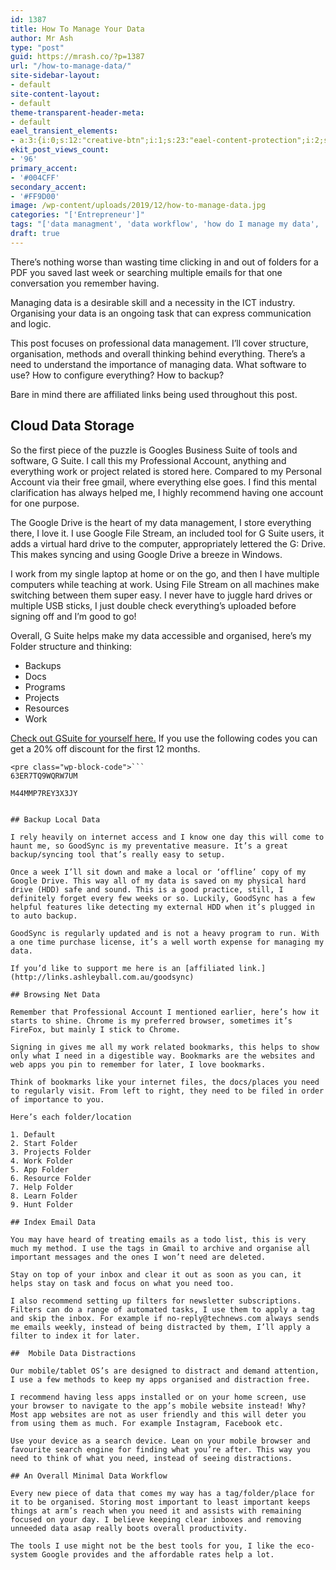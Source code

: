 ```yaml
---
id: 1387
title: How To Manage Your Data
author: Mr Ash
type: "post"
guid: https://mrash.co/?p=1387
url: "/how-to-manage-data/"
site-sidebar-layout:
- default
site-content-layout:
- default
theme-transparent-header-meta:
- default
eael_transient_elements:
- a:3:{i:0;s:12:"creative-btn";i:1;s:23:"eael-content-protection";i:2;s:21:"eael-reading-progress";}
ekit_post_views_count:
- '96'
primary_accent:
- '#004CFF'
secondary_accent:
- '#FF9D00'
image: /wp-content/uploads/2019/12/how-to-manage-data.jpg
categories: "['Entrepreneur']"
tags: "['data managment', 'data workflow', 'how do I manage my data', 'how to manage data', 'how to manage my data', 'manage data', 'manage data in 2020', 'managing data']"
draft: true
---
```


There’s nothing worse than wasting time clicking in and out of folders for a PDF you saved last week or searching multiple emails for that one conversation you remember having.

Managing data is a desirable skill and a necessity in the ICT industry. Organising your data is an ongoing task that can express communication and logic.

This post focuses on professional data management. I’ll cover structure, organisation, methods and overall thinking behind everything. There’s a need to understand the importance of managing data. What software to use? How to configure everything? How to backup?

Bare in mind there are affiliated links being used throughout this post.

## Cloud Data Storage

So the first piece of the puzzle is Googles Business Suite of tools and software, G Suite. I call this my Professional Account, anything and everything work or project related is stored here. Compared to my Personal Account via their free gmail, where everything else goes. I find this mental clarification has always helped me, I highly recommend having one account for one purpose.

The Google Drive is the heart of my data management, I store everything there, I love it. I use Google File Stream, an included tool for G Suite users, it adds a virtual hard drive to the computer, appropriately lettered the G: Drive. This makes syncing and using Google Drive a breeze in Windows.

I work from my single laptop at home or on the go, and then I have multiple computers while teaching at work. Using File Stream on all machines make switching between them super easy. I never have to juggle hard drives or multiple USB sticks, I just double check everything’s uploaded before signing off and I’m good to go!

Overall, G Suite helps make my data accessible and organised, here’s my Folder structure and thinking:

- Backups
- Docs
- Programs
- Projects
- Resources
- Work

[Check out GSuite for yourself here.](http://links.ashleyball.com.au/gsuite) If you use the following codes you can get a 20% off discount for the first 12 months.

```
<pre class="wp-block-code">```
63ER7TQ9WQRW7UM

M44MMP7REY3X3JY
```
```

## Backup Local Data

I rely heavily on internet access and I know one day this will come to haunt me, so GoodSync is my preventative measure. It’s a great backup/syncing tool that’s really easy to setup.

Once a week I’ll sit down and make a local or ‘offline’ copy of my Google Drive. This way all of my data is saved on my physical hard drive (HDD) safe and sound. This is a good practice, still, I definitely forget every few weeks or so. Luckily, GoodSync has a few helpful features like detecting my external HDD when it’s plugged in to auto backup.

GoodSync is regularly updated and is not a heavy program to run. With a one time purchase license, it’s a well worth expense for managing my data.

If you’d like to support me here is an [affiliated link.](http://links.ashleyball.com.au/goodsync)

## Browsing Net Data

Remember that Professional Account I mentioned earlier, here’s how it starts to shine. Chrome is my preferred browser, sometimes it’s FireFox, but mainly I stick to Chrome.

Signing in gives me all my work related bookmarks, this helps to show only what I need in a digestible way. Bookmarks are the websites and web apps you pin to remember for later, I love bookmarks.

Think of bookmarks like your internet files, the docs/places you need to regularly visit. From left to right, they need to be filed in order of importance to you.

Here’s each folder/location

1. Default
2. Start Folder
3. Projects Folder
4. Work Folder
5. App Folder
6. Resource Folder
7. Help Folder
8. Learn Folder
9. Hunt Folder

## Index Email Data

You may have heard of treating emails as a todo list, this is very much my method. I use the tags in Gmail to archive and organise all important messages and the ones I won’t need are deleted.

Stay on top of your inbox and clear it out as soon as you can, it helps stay on task and focus on what you need too.

I also recommend setting up filters for newsletter subscriptions. Filters can do a range of automated tasks, I use them to apply a tag and skip the inbox. For example if no-reply@technews.com always sends me emails weekly, instead of being distracted by them, I’ll apply a filter to index it for later.

##  Mobile Data Distractions

Our mobile/tablet OS’s are designed to distract and demand attention, I use a few methods to keep my apps organised and distraction free.

I recommend having less apps installed or on your home screen, use your browser to navigate to the app’s mobile website instead! Why? Most app websites are not as user friendly and this will deter you from using them as much. For example Instagram, Facebook etc.

Use your device as a search device. Lean on your mobile browser and favourite search engine for finding what you’re after. This way you need to think of what you need, instead of seeing distractions.

## An Overall Minimal Data Workflow

Every new piece of data that comes my way has a tag/folder/place for it to be organised. Storing most important to least important keeps things at arm’s reach when you need it and assists with remaining focused on your day. I believe keeping clear inboxes and removing unneeded data asap really boots overall productivity.

The tools I use might not be the best tools for you, I like the eco-system Google provides and the affordable rates help a lot.
